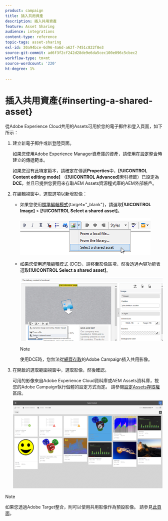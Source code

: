 ```yaml
---
product: campaign
title: 插入共用資產
description: 插入共用資產
feature: Asset Sharing
audience: integrations
content-type: reference
topic-tags: asset-sharing
exl-id: 30a94bce-6d96-4a6d-a62f-7451c822f0e3
source-git-commit: ad6f3f2cf242d28de9e6da5cec100e096c5cbec2
workflow-type: tm+mt
source-wordcount: '220'
ht-degree: 1%

---
```


# 插入共用資產{#inserting-a-shared-asset}

從Adobe Experience Cloud共用的Assets可用於您的電子郵件和登入頁面，如下所示：

1. 建立新電子郵件或新登陸頁面。

   如果您使用Adobe Experience Manager資產庫的資產，請使用在[設定整合](../../integrations/using/configuring-access-to-assets.md#integrating-with-aem-assets)時建立的傳遞範本。

   如果您沒有此特定範本，請確定在傳遞&#x200B;**Properties**&#x200B;中，**[!UICONTROL Content editing mode]** （**[!UICONTROL Advanced]**&#x200B;索引標籤）已設定為&#x200B;**DCE**，並且已提供您要用來存取AEM Assets資源程式庫的AEM外部帳戶。

1. 在編輯視窗中，選取選項以新增影像：

   * 如果您使用[標準編輯模式](https://experienceleague.adobe.com/docs/campaign/campaign-v8/send/emails/defining-the-email-content.html?lang=zh-Hant#adding-images){target="_blank"}，請選取&#x200B;**[!UICONTROL Image]** > **[!UICONTROL Select a shared asset]**。

     ![](assets/dam_insert_image_standard.png)

   * 如果您使用[進階編輯模式](../../web/using/about-campaign-html-editor.md) (DCE)，請移至影像區塊，然後透過內容功能表選取&#x200B;**[!UICONTROL Select a shared asset]**。

     ![](assets/dam_insert_image_dce.png)

     >[!NOTE]
     >
     >使用DCE時，您無法從[網頁存取](../../platform/using/adobe-campaign-workspace.md#console-and-web-access)的Adobe Campaign插入共用影像。

1. 在開啟的選取範圍視窗中，選取影像，然後確認。

   可用的影像來自Adobe Experience Cloud資料庫或AEM Assets資料庫，視您的Adobe Campaign執行個體的設定方式而定。 請參閱[設定Assets存取權](../../integrations/using/configuring-access-to-assets.md)區段。

   ![](assets/dam_shared_image_selection.png)

>[!NOTE]
>
>如果您透過Adobe Target整合，則可以使用共用影像作為預設影像。 請參見[此頁面](../../integrations/using/integrating-with-adobe-target.md)。

